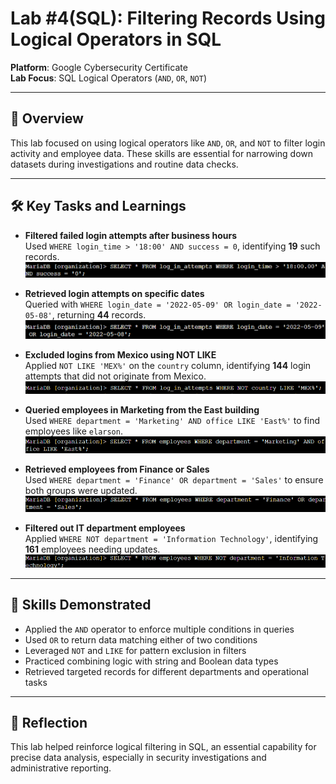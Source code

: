 # Lab #4(SQL): Filtering Records Using Logical Operators in SQL

**Platform**: Google Cybersecurity Certificate  
**Lab Focus**: SQL Logical Operators (`AND`, `OR`, `NOT`)

---

## 🧠 Overview

This lab focused on using logical operators like `AND`, `OR`, and `NOT` to filter login activity and employee data. These skills are essential for narrowing down datasets during investigations and routine data checks.

---

## 🛠️ Key Tasks and Learnings

- **Filtered failed login attempts after business hours**  
  Used `WHERE login_time > '18:00' AND success = 0`, identifying **19** such records.  
  ![Failed Logins After Hours](../../images/sql_lab4_failed_after_hours.png)

- **Retrieved login attempts on specific dates**  
  Queried with `WHERE login_date = '2022-05-09' OR login_date = '2022-05-08'`, returning **44** records.  
  ![Login Dates OR Filter](../../images/sql_lab4_login_or_filter.png)

- **Excluded logins from Mexico using NOT LIKE**  
  Applied `NOT LIKE 'MEX%'` on the `country` column, identifying **144** login attempts that did not originate from Mexico.  
  ![NOT LIKE Filter](../../images/sql_lab4_not_like_mex.png)

- **Queried employees in Marketing from the East building**  
  Used `WHERE department = 'Marketing' AND office LIKE 'East%'` to find employees like `elarson`.  
  ![East Marketing Employees](../../images/sql_lab4_east_marketing.png)

- **Retrieved employees from Finance or Sales**  
  Used `WHERE department = 'Finance' OR department = 'Sales'` to ensure both groups were updated.  
  ![Finance or Sales Employees](../../images/sql_lab4_finance_or_sales.png)

- **Filtered out IT department employees**  
  Applied `WHERE NOT department = 'Information Technology'`, identifying **161** employees needing updates.  
  ![NOT IT Employees](../../images/sql_lab4_not_it.png)

---

## 🧩 Skills Demonstrated

- Applied the `AND` operator to enforce multiple conditions in queries  
- Used `OR` to return data matching either of two conditions  
- Leveraged `NOT` and `LIKE` for pattern exclusion in filters  
- Practiced combining logic with string and Boolean data types  
- Retrieved targeted records for different departments and operational tasks  

---

## 🧠 Reflection

This lab helped reinforce logical filtering in SQL, an essential capability for precise data analysis, especially in security investigations and administrative reporting.
